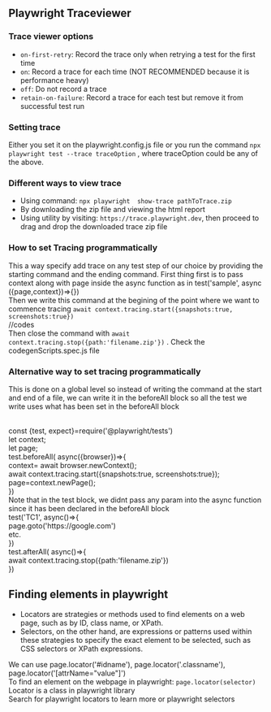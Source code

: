 ## Playwright Traceviewer


### Trace viewer options
- `on-first-retry`: Record the trace only when retrying a test for the first time
- `on`: Record a trace for each time (NOT RECOMMENDED because it is performance heavy)
- `off`: Do not record a trace
- `retain-on-failure`: Record a trace for each test but remove it from successful test run

### Setting trace
Either you set it on the playwright.config.js file or you run the command `npx playwright test --trace traceOption` , where traceOption could be any of the above.
### Different ways to view trace
- Using command: `npx playwright  show-trace pathToTrace.zip`
- By downloading the zip file and viewing the html report
- Using utility by visiting: `https://trace.playwright.dev`, then proceed to drag and drop the downloaded trace zip file 

### How to set Tracing programmatically
This a way specify add trace on any test step of our choice by providing the starting command and the ending command. First thing first is to pass context along with page inside the async function as in test('sample', async ({page,context})=>{}) <br>
Then we write this command at the begining of the point where we want to commence tracing `await context.tracing.start({snapshots:true, screenshots:true})`
<br>
//codes
<br>
Then close the command with `await context.tracing.stop({path:'filename.zip'})` . Check the codegenScripts.spec.js file

### Alternative way to set tracing programmatically
This is done on a global level so instead of writing the command at the start and end of a file, we can write it in the beforeAll block so all the test we write uses what has been set in the beforeAll block

<br>
const {test, expect}=require('@playwright/tests')
<br>
let context;
<br>
let page;
<br>
test.beforeAll( async({browser})=>{
    <br>
    context= await browser.newContext();
    <br>
    await context.tracing.start({snapshots:true, screenshots:true});
    <br>
    page=context.newPage();
    <br>
    })
<br>
Note that in the test block, we didnt pass any param into the async function since it has been declared in the beforeAll block
<br>
test('TC1', async()=>{  
    <br>
    page.goto('https://google.com')
    <br>
    etc.
    <br>
})
<br>
test.afterAll( async()=>{
      <br>
 await context.tracing.stop({path:'filename.zip'})
   <br>
})
  <br>

## Finding elements in playwright
- Locators are strategies or methods used to find elements on a web page, such as by ID, class name, or XPath. 
- Selectors, on the other hand, are expressions or patterns used within these strategies to specify the exact element to be selected, such as CSS selectors or XPath expressions.

We can use page.locator('#idname'), page.locator('.classname'), page.locator('[attrName="value"]')
<br>
To find an element on the webpage in playwright: `page.locator(selector)`
<br>
Locator is a class in playwright library
<br>
Search for playwright locators to learn more or playwright selectors 
